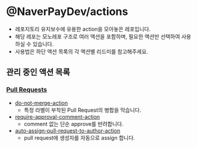 # @NaverPayDev/actions

- 레포지토리 유지보수에 유용한 action을 모아놓은 레포입니다.
- 해당 레포는 모노레포 구조로 여러 액션을 포함하며, 필요한 액션만 선택하여 사용하실 수 있습니다.
- 사용법은 하단 액션 목록의 각 액션별 리드미를 참고해주세요.

## 관리 중인 액션 목록

### [Pull Requests](./prs)

- [do-not-merge-action](./prs/do-not-merge-action/README.md)
  - 특정 라벨이 부착된 Pull Request의 병합을 막습니다.
- [require-approval-comment-action](./prs/require-approval-comment-action/README.md)
  - comment 없는 단순 approve를 반려합니다.
- [auto-assign-pull-request-to-author-action](./prs/auto-assign-pull-request-to-author-action/README.md)
  - pull request에 생성자를 자동으로 assign 합니다.
